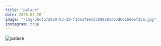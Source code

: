 ```yaml
---
title: "palace"
date: 2020-03-20
image: "/img/photo/2020-03-20-f1daaf8ecd3b99a81c03d661660ef25a.jpg"
instagram: true
---
```


![palace](/img/photo/2020-03-20-f1daaf8ecd3b99a81c03d661660ef25a.jpg)
